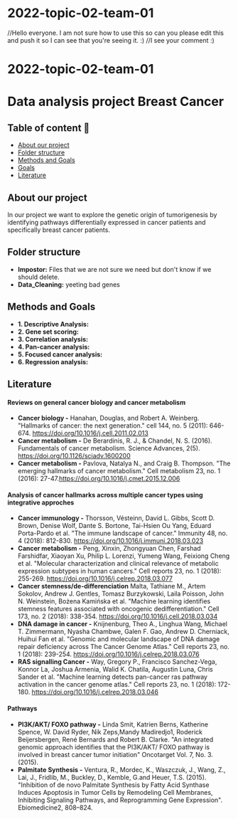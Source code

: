 # 2022-topic-02-team-01
//Hello everyone. I am not sure how to use this so can you please edit this and push it so I can see that you're seeing it. :)
//I see your comment :)

# 2022-topic-02-team-01

# Data analysis project  Breast Cancer <!-- ![pink-ribbon](<iframe src="https://giphy.com/embed/dd7QLPAjyYZSNgQVNf" width="420" height="480" frameBorder="0" class="giphy-embed" allowFullScreen></iframe><p><a href="https://giphy.com/stickers/pink-ribbon-dd7QLPAjyYZSNgQVNf">via GIPHY</a></p>)  -->

## Table of content :open_book:

- [About our project](#About-our-project)
- [Folder structure](#Folder-structure)
- [Methods and Goals](#Methods-and-Goals)
- [Goals](#Goals)
- [Literature](#Literature)


## About our project

In our project we want to explore the genetic origin of tumorigenesis by identifying pathways differentially expressed in cancer patients and specifically breast cancer patients. 

<!-- add more text later  -->


## Folder structure

- **Impostor:** Files that we are not sure we need but don't know if we should delete. 
- **Data_Cleaning:** yeeting bad genes

<!-- add more text later  -->

## Methods and Goals

- **1. Descriptive Analysis:** <!-- describe what it is and what we did during our analysis -->
- **2. Gene set scoring:** <!-- describe what it is and what we did during our analysis -->
- **3. Correlation analysis:** <!-- describe what it is and what we did during our analysis -->
- **4. Pan-cancer analysis:** <!-- describe what it is and what we did during our analysis -->
- **5. Focused cancer analysis:**  <!-- describe what it is and what we did during our analysis -->
- **6. Regression analysis:** <!-- describe what it is and what we did during our analysis -->

## Literature

#### Reviews on general cancer biology and cancer metabolism

- **Cancer biology -** Hanahan, Douglas, and Robert A. Weinberg. "Hallmarks of cancer: the next generation." cell 144, no. 5 (2011): 646-674. https://doi.org/10.1016/j.cell.2011.02.013
- **Cancer metabolism -** De Berardinis, R. J., & Chandel, N. S. (2016). Fundamentals of cancer metabolism. Science      Advances, 2(5). https://doi.org/10.1126/sciadv.1600200
- **Cancer metabolism -** Pavlova, Natalya N., and Craig B. Thompson. "The emerging hallmarks of cancer metabolism." Cell metabolism 23, no. 1 (2016): 27-47.https://doi.org/10.1016/j.cmet.2015.12.006

#### Analysis of cancer hallmarks across multiple cancer types using integrative approches

- **Cancer immunology -** Thorsson, Vésteinn, David L. Gibbs, Scott D. Brown, Denise Wolf, Dante S. Bortone, Tai-Hsien Ou Yang, Eduard Porta-Pardo et al. "The immune landscape of cancer." Immunity 48, no. 4 (2018): 812-830. https://doi.org/10.1016/j.immuni.2018.03.023
- **Cancer metabolism -** Peng, Xinxin, Zhongyuan Chen, Farshad Farshidfar, Xiaoyan Xu, Philip L. Lorenzi, Yumeng Wang, Feixiong Cheng et al. "Molecular characterization and clinical relevance of metabolic expression subtypes in human cancers." Cell reports 23, no. 1 (2018): 255-269. https://doi.org/10.1016/j.celrep.2018.03.077
- **Cancer stemness/de-differenciation** Malta, Tathiane M., Artem Sokolov, Andrew J. Gentles, Tomasz Burzykowski, Laila Poisson, John N. Weinstein, Bożena Kamińska et al. "Machine learning identifies stemness features associated with oncogenic dedifferentiation." Cell 173, no. 2 (2018): 338-354. https://doi.org/10.1016/j.cell.2018.03.034
- **DNA damage in cancer -** Knijnenburg, Theo A., Linghua Wang, Michael T. Zimmermann, Nyasha Chambwe, Galen F. Gao, Andrew D. Cherniack, Huihui Fan et al. "Genomic and molecular landscape of DNA damage repair deficiency across The Cancer Genome Atlas." Cell reports 23, no. 1 (2018): 239-254. https://doi.org/10.1016/j.celrep.2018.03.076
- **RAS signalling Cancer -** Way, Gregory P., Francisco Sanchez-Vega, Konnor La, Joshua Armenia, Walid K. Chatila, Augustin Luna, Chris Sander et al. "Machine learning detects pan-cancer ras pathway activation in the cancer genome atlas." Cell reports 23, no. 1 (2018): 172-180. https://doi.org/10.1016/j.celrep.2018.03.046

#### Pathways 

- **PI3K/AKT/ FOXO pathway -** Linda Smit, Katrien Berns, Katherine Spence, W. David Ryder, Nik Zeps,Mandy Madiredjo1, Roderick Beijersbergen, René Bernards and Robert B. Clarke. "An integrated genomic approach identifies that the PI3K/AKT/ FOXO pathway is involved in breast cancer tumor initiation" Oncotarget Vol. 7, No. 3. (2015).
- **Palmitate Synthesis -** Ventura, R., Mordec, K., Waszczuk, J., Wang, Z., Lai, J., Fridlib, M., Buckley, D., Kemble, G.and Heuer, T.S. (2015). "Inhibition of de novo Palmitate Synthesis by Fatty Acid Synthase Induces Apoptosis in Tumor Cells by Remodeling Cell Membranes, Inhibiting Signaling Pathways, and Reprogramming Gene Expression". Ebiomedicine2, 808–824.
